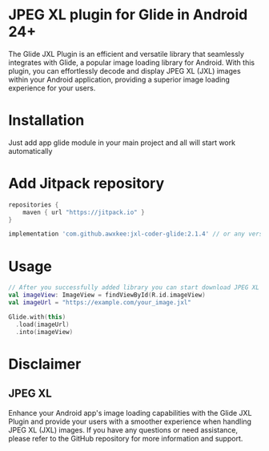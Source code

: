 # JPEG XL plugin for Glide in Android 24+

The Glide JXL Plugin is an efficient and versatile library that seamlessly integrates with Glide, a popular image loading library for Android. With this plugin, you can effortlessly decode and display JPEG XL (JXL) images within your Android application, providing a superior image loading experience for your users.

# Installation

Just add app glide module in your main project and all will start work automatically

# Add Jitpack repository

```groovy
repositories {
    maven { url "https://jitpack.io" }
}
```

```groovy
implementation 'com.github.awxkee:jxl-coder-glide:2.1.4' // or any version above picker from release tags
```

# Usage

```kotlin
// After you successfully added library you can start download JPEG XL images
val imageView: ImageView = findViewById(R.id.imageView)
val imageUrl = "https://example.com/your_image.jxl"

Glide.with(this)
  .load(imageUrl)
  .into(imageView)
```

# Disclaimer

## JPEG XL

Enhance your Android app's image loading capabilities with the Glide JXL Plugin and provide your users with a smoother experience when handling JPEG XL (JXL) images. If you have any questions or need assistance, please refer to the GitHub repository for more information and support.
